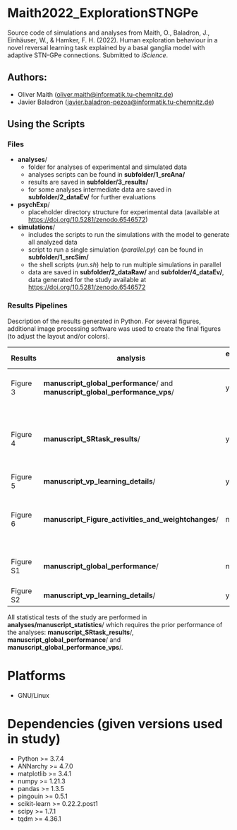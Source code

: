 # Maith2022_ExplorationSTNGPe

Source code of simulations and analyses from Maith, O., Baladron, J., Einhäuser, W., & Hamker, F. H. (2022). Human exploration behaviour in a novel reversal learning task explained by a basal ganglia model with adaptive STN-GPe connections. Submitted to *iScience*.

## Authors:

* Oliver Maith (oliver.maith@informatik.tu-chemnitz.de)
* Javier Baladron (javier.baladron-pezoa@informatik.tu-chemnitz.de)

## Using the Scripts

### Files

- **analyses**/
  - folder for analyses of experimental and simulated data
  - analyses scripts can be found in **subfolder/1_srcAna/**
  - results are saved in **subfolder/3_results/**
  - for some analyses intermediate data are saved in **subfolder/2_dataEv/** for further evaluations
- **psychExp**/
  - placeholder directory structure for experimental data (available at https://doi.org/10.5281/zenodo.6546572)
- **simulations**/
  - includes the scripts to run the simulations with the model to generate all analyzed data
  - script to run a single simulation (*parallel.py*) can be found in **subfolder/1_srcSim/**
  - the shell scripts (*run.sh*) help to run multiple simulations in parallel
  - data are saved in **subfolder/2_dataRaw/** and **subfolder/4_dataEv/**, data generated for the study available at https://doi.org/10.5281/zenodo.6546572

### Results Pipelines

Description of the results generated in Python. For several figures, additional image processing software was used to create the final figures (to adjust the layout and/or colors).

Results | analysis | experimental data | simulated data | simulations | comment
-|-|-|-|-|-
Figure 3 | **manuscript_global_performance**/ and **manuscript_global_performance_vps**/ | yes | yes | 60 simulations from **001e...**/ | arguments for function `plot_column`: `mode='scatter'` and `classic_plot=1` (only in **manuscript_global_performance**/)
Figure 4 | **manuscript_SRtask_results**/ | yes | yes | 60 simulations from **001e...**/ and **002e...**/ each |
Figure 5 | **manuscript_vp_learning_details**/ | yes | no | - |
Figure 6 | **manuscript_Figure_activities_and_weightchanges**/ | no | yes | a single simulation from **001e...**/ and **007a...**/ | various simulation times are set manually in the analysis (taken from the output file of the simulation), a change of the simulation used requires an adjustment of these times
Figure S1 | **manuscript_global_performance**/ | no | yes | 60 simulations from **001e...**/ | arguments for function `plot_column`: `classic_plot=0`
Figure S2 | **manuscript_vp_learning_details**/ | yes | no | - |

All statistical tests of the study are performed in **analyses/manuscript_statistics**/ which requires the prior performance of the analyses: **manuscript_SRtask_results**/, **manuscript_global_performance**/ and **manuscript_global_performance_vps**/.

# Platforms

* GNU/Linux

# Dependencies (given versions used in study)

* Python >= 3.7.4
* ANNarchy >= 4.7.0
* matplotlib >= 3.4.1
* numpy >= 1.21.3
* pandas >= 1.3.5
* pingouin >= 0.5.1
* scikit-learn >= 0.22.2.post1
* scipy >= 1.7.1
* tqdm >= 4.36.1

